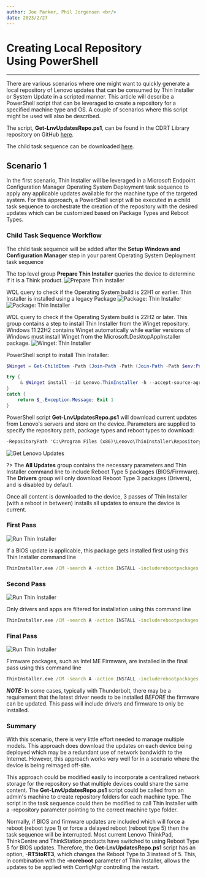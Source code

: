 ```yaml
---
author: Joe Parker, Phil Jorgensen <br/>
date: 2023/2/27
---
```


# Creating Local Repository <br> Using PowerShell

---

There are various scenarios where one might want to quickly generate a local repository of Lenovo updates that can be consumed by Thin Installer or System Update in a scripted manner. This article will describe a PowerShell script that can be leveraged to create a repository for a specified machine type and OS. A couple of scenarios where this script might be used will also be described.

The script, **Get-LnvUpdatesRepo.ps1**, can be found in the CDRT Library repository on GitHub [here](https://github.com/CDRT/Library).

The child task sequence can be downloaded [here](https://download.lenovo.com/cdrt/eval/GetLenovoUpdates.zip).

## Scenario 1

In the first scenario, Thin Installer will be leveraged in a Microsoft Endpoint Configuration Manager Operating System Deployment task sequence to apply any applicable updates available for the machine type of the targeted system. For this approach, a PowerShell script will be executed in a child task sequence to orchestrate the creation of the repository with the desired updates which can be customized based on Package Types and Reboot Types.

### Child Task Sequence Workflow

The child task sequence will be added after the **Setup Windows and Configuration Manager** step in your parent Operating System Deployment task sequence

The top level group **Prepare Thin Installer** queries the device to determine if it is a Think product.
![Prepare Thin Installer](../img/2023/scripted_repo_creation/image1.png)

WQL query to check if the Operating System build is 22H1 or earlier. Thin Installer is installed using a legacy Package
![Package: Thin Installer](../img/2023/scripted_repo_creation/image2.png)
![Package: Thin Installer](../img/2023/scripted_repo_creation/image3.png)

WQL query to check if the Operating System build is 22H2 or later. This group contains a step to install Thin Installer from the Winget repository. Windows 11 22H2 contains Winget automatically while earlier versions of Windows must install Winget from the Microsoft.DesktopAppInstaller package.
![Winget: Thin Installer](../img/2023/scripted_repo_creation/image4.png)

PowerShell script to install Thin Installer:

```powershell
$Winget = Get-ChildItem -Path (Join-Path -Path (Join-Path -Path $env:ProgramFiles -ChildPath "WindowsApps") -ChildPath "Microsoft.DesktopAppInstaller*_x64*\winget.exe")

try {
     & $Winget install --id Lenovo.ThinInstaller -h --accept-source-agreements --accept-package-agreements --log C:\ProgramData\Winget-InstallThinInstaller.log
}
catch {
    return $_.Exception.Message; Exit 1
}
```

PowerShell script **Get-LnvUpdatesRepo.ps1** will download current updates from Lenovo's servers and store on the device. Parameters are supplied to specify the repository path, package types and reboot types to download:

```cmd
-RepositoryPath 'C:\Program Files (x86)\Lenovo\ThinInstaller\Repository' -PackageTypes '1,2,3,4' -RebootTypes '0,3,5' -RT5toRT3
```

![Get Lenovo Updates](../img/2023/scripted_repo_creation/image5.png)

?> The **All Updates** group contains the necessary parameters and Thin Installer command line to include Reboot Type 5 packages (BIOS/Firmware). The **Drivers** group will only download Reboot Type 3 packages (Drivers), and is disabled by default.

Once all content is downloaded to the device, 3 passes of Thin Installer (with a reboot in between) installs all updates to ensure the device is current.

### First Pass

![Run Thin Installer](../img/2023/scripted_repo_creation/image6.png)

If a BIOS update is applicable, this package gets installed first using this Thin Installer command line

```cmd
ThinInstaller.exe /CM -search A -action INSTALL -includerebootpackages 0,3 -packagetypes 3 -noicon -noreboot -exporttowmi
```

### Second Pass

![Run Thin Installer](../img/2023/scripted_repo_creation/image7.png)

Only drivers and apps are filtered for installation using this command line

```cmd
ThinInstaller.exe /CM -search A -action INSTALL -includerebootpackages 0,3 -packagetypes 1,2 -noicon -noreboot -exporttowmi
```

### Final Pass

![Run Thin Installer](../img/2023/scripted_repo_creation/image8.png)

Firmware packages, such as Intel ME Firmware, are installed in the final pass using this command line

```cmd
ThinInstaller.exe /CM -search A -action INSTALL -includerebootpackages 0,3 -packagetypes 2,4 -noicon -noreboot -exporttowmi
```

***NOTE:*** In some cases, typically with Thunderbolt, there may be a requirement that the latest driver needs to be installed *BEFORE* the firmware can be updated. This pass will include drivers and firmware to only be installed.

### Summary

With this scenario, there is very little effort needed to manage multiple models. This approach does download the updates on each device being deployed which may be a redundant use of network bandwidth to the Internet. However, this approach works very well for in a scenario where the device is being reimaged off-site.

This approach could be modified easily to incorporate a centralized network storage for the repository so that multiple devices could share the same content. The **Get-LnvUpdatesRepo.ps1** script could be called from an admin's machine to create repository folders for each machine type. The script in the task sequence could then be modified to call Thin Installer with a -repository parameter pointing to the correct machine type folder.

Normally, if BIOS and firmware updates are included which will force a reboot (reboot type 1) or force a delayed reboot (reboot type 5) then the task sequence will be interrupted. Most current Lenovo ThinkPad, ThinkCentre and ThinkStation products have switched to using Reboot Type 5 for BIOS updates. Therefore, the **Get-LnvUpdatesRepo.ps1** script has an option, **-RT5toRT3**, which changes the Reboot Type to 3 instead of 5. This, in combination with the **-noreboot** parameter of Thin Installer, allows the updates to be applied with ConfigMgr controlling the restart.
